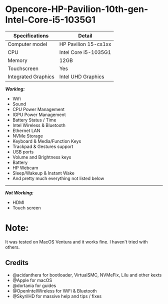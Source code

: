# Opencore-HP-Pavilion-10th-gen-Intel-Core-i5-1035G1

| Specifications      | Detail                                      |
| ------------------- | ------------------------------------------- |
| Computer model      | HP Pavilion 15-cs1xx                        |
| CPU                 | Intel Core i5-1035G1                        |
| Memory              | 12GB                                        |
| Touchscreen         | Yes                                         |
| Integrated Graphics | Intel UHD Graphics                          |

***Working:***
- Wifi
- Sound
- CPU Power Management
- IGPU Power Management
- Battery Status / Time
- Intel Wireless & Bluetooth
- Ethernet LAN
- NVMe Storage
- Keyboard & Media/Function Keys
- Trackpad & Gestures support
- USB ports
- Volume and Brightness keys
- Battery
- HP Webcam
- Sleep/Wakeup & Instant Wake
- And pretty much everything not listed below

-----------------------------------------------

***Not Working:***
- HDMI
- Touch screen

# Note:
It was tested on MacOS Ventura and it works fine. I haven't tried with others.

## Credits
- @acidanthera for bootloader, VirtualSMC, NVMeFix, Lilu and other kexts
- @Apple for macOS
- @dortania for guides
- @OpenIntelWireless for WiFi & Bluetooth
- @SkyrilHD for massive help and tips / fixes
